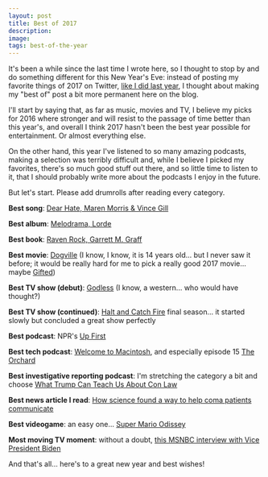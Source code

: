 ```yaml
---
layout: post
title: Best of 2017
description:
image:
tags: best-of-the-year
---
```

It's been a while since the last time I wrote here, so I thought to stop by and do something different for this New Year's Eve: instead of posting my favorite things of 2017 on Twitter, [like I did last year](https://twitter.com/cdf1982/timelines/815234385796562944), I thought about making my "best of" post a bit more permanent here on the blog. 

I'll start by saying that, as far as music, movies and TV, I believe my picks for 2016 where stronger and will resist to the passage of time better than this year's, and overall I think 2017 hasn't been the best year possible for entertainment. Or almost everything else.

On the other hand, this year I've listened to so many amazing podcasts, making a selection was terribly difficult and, while I believe I picked my favorites, there's so much good stuff out there, and so little time to listen to it, that I should probably write more about the podcasts I enjoy in the future.

But let's start. Please add drumrolls after reading every category.

**Best song**: [Dear Hate, Maren Morris & Vince Gill](https://geo.itunes.apple.com/us/album/dear-hate-feat-vince-gill/1292305143?i=1292305145&mt=1&app=music&at=1000l3L9)

**Best album**: [Melodrama, Lorde](https://geo.itunes.apple.com/us/album/melodrama/1211010237?mt=1&app=music&at=1000l3L9)

**Best book**: [Raven Rock, Garrett M. Graff](https://geo.itunes.apple.com/us/book/raven-rock/id1013993131?mt=11&at=1000l3L9)

**Best movie**: [Dogville](https://geo.itunes.apple.com/us/movie/dogville/id268551058?mt=6&at=1000l3L9) (I know, I know, it is 14 years old... but I never saw it before; it would be really hard for me to pick a really good 2017 movie... maybe [Gifted](https://geo.itunes.apple.com/us/movie/gifted/id1223051043?mt=6&at=1000l3L9))

**Best TV show (debut)**: [Godless](https://www.netflix.com/it/title/80097141) (I know, a western... who would have thought?)

**Best TV show (continued)**: [Halt and Catch Fire](https://geo.itunes.apple.com/us/tv-season/halt-and-catch-fire-season-4/id1260735611?mt=4&at=1000l3L9) final season... it started slowly but concluded a great show perfectly

**Best podcast**: NPR's [Up First](https://www.npr.org/podcasts/510318/up-first)

**Best tech podcast**: [Welcome to Macintosh](https://www.macintosh.fm/), and especially episode 15 [The Orchard](https://overcast.fm/+ELuVUuhP4)

**Best investigative reporting podcast**: I'm stretching the category a bit and choose [What Trump Can Teach Us About Con Law](https://trumpconlaw.com/)

**Best news article I read**: [How science found a way to help coma patients communicate](https://www.theguardian.com/news/2017/sep/05/how-science-found-a-way-to-help-coma-patients-communicate)

**Best videogame**: an easy one... [Super Mario Odissey](http://amzn.to/2BXyP0p)

**Most moving TV moment**: without a doubt, [this MSNBC interview with Vice President Biden](https://youtu.be/oYanqUi8iWs)

And that's all... here's to a great new year and best wishes!